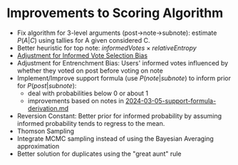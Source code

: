 # Improvements to Scoring Algorithm

- Fix algorithm for 3-level arguments (post->note->subnote): estimate $`P(A|C)`$ using tallies for A given considered C.
- Better heuristic for top note: $informedVotes × relativeEntropy$
- [Adjustment for Informed Vote Selection Bias](2024-03-07-adjustment-for-informed-vote-selection-bias.md)
- Adjustment for Entrenchment Bias: Users' informed votes influenced by whether they voted on post before voting on note
- Implement/Improve support formula (use $`P(note|subnote)`$ to inform prior for $`P(post|subnote)`$:
	- deal with probabilities below 0 or about 1
	- improvements based on notes in [2024-03-05-support-formula-derivation.md](https://github.com/social-protocols/internal-wiki/blob/main/pages/research-notes/2024-03-05-support-formula-derivation.md)
- Reversion Constant: Better prior for informed probability by assuming informed probability tends to regress to the mean.
- Thomson Sampling
- Integrate MCMC sampling instead of using the Bayesian Averaging approximation
- Better solution for duplicates using the "great aunt" rule

